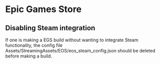 # Epic Games Store

## Disabling Steam integration
If one is making a EGS build without wanting to integrate Steam functionality, the config file Assets/StreamingAssets/EOS/eos_steam_config.json should be deleted before making a build.
